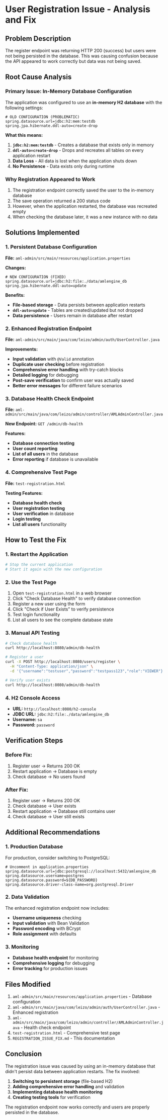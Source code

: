 # User Registration Issue - Analysis and Fix

## Problem Description
The register endpoint was returning HTTP 200 (success) but users were not being persisted in the database. This was causing confusion because the API appeared to work correctly but data was not being saved.

## Root Cause Analysis

### Primary Issue: In-Memory Database Configuration
The application was configured to use an **in-memory H2 database** with the following settings:

```properties
# OLD CONFIGURATION (PROBLEMATIC)
spring.datasource.url=jdbc:h2:mem:testdb
spring.jpa.hibernate.ddl-auto=create-drop
```

**What this means:**
1. **`jdbc:h2:mem:testdb`** - Creates a database that exists only in memory
2. **`ddl-auto=create-drop`** - Drops and recreates all tables on every application restart
3. **Data Loss** - All data is lost when the application shuts down
4. **No Persistence** - Data exists only during runtime

### Why Registration Appeared to Work
1. The registration endpoint correctly saved the user to the in-memory database
2. The save operation returned a 200 status code
3. However, when the application restarted, the database was recreated empty
4. When checking the database later, it was a new instance with no data

## Solutions Implemented

### 1. Persistent Database Configuration
**File:** `aml-admin/src/main/resources/application.properties`

**Changes:**
```properties
# NEW CONFIGURATION (FIXED)
spring.datasource.url=jdbc:h2:file:./data/amlengine_db
spring.jpa.hibernate.ddl-auto=update
```

**Benefits:**
- **File-based storage** - Data persists between application restarts
- **`ddl-auto=update`** - Tables are created/updated but not dropped
- **Data persistence** - Users remain in database after restart

### 2. Enhanced Registration Endpoint
**File:** `aml-admin/src/main/java/com/leizo/admin/auth/UserController.java`

**Improvements:**
- **Input validation** with `@Valid` annotation
- **Duplicate user checking** before registration
- **Comprehensive error handling** with try-catch blocks
- **Detailed logging** for debugging
- **Post-save verification** to confirm user was actually saved
- **Better error messages** for different failure scenarios

### 3. Database Health Check Endpoint
**File:** `aml-admin/src/main/java/com/leizo/admin/controller/AMLAdminController.java`

**New Endpoint:** `GET /admin/db-health`

**Features:**
- **Database connection testing**
- **User count reporting**
- **List of all users** in the database
- **Error reporting** if database is unavailable

### 4. Comprehensive Test Page
**File:** `test-registration.html`

**Testing Features:**
- **Database health check**
- **User registration testing**
- **User verification** in database
- **Login testing**
- **List all users** functionality

## How to Test the Fix

### 1. Restart the Application
```bash
# Stop the current application
# Start it again with the new configuration
```

### 2. Use the Test Page
1. Open `test-registration.html` in a web browser
2. Click "Check Database Health" to verify database connection
3. Register a new user using the form
4. Click "Check if User Exists" to verify persistence
5. Test login functionality
6. List all users to see the complete database state

### 3. Manual API Testing
```bash
# Check database health
curl http://localhost:8080/admin/db-health

# Register a user
curl -X POST http://localhost:8080/users/register \
  -H "Content-Type: application/json" \
  -d '{"username":"testuser","password":"testpass123","role":"VIEWER"}'

# Verify user exists
curl http://localhost:8080/admin/db-health
```

### 4. H2 Console Access
- **URL:** `http://localhost:8080/h2-console`
- **JDBC URL:** `jdbc:h2:file:./data/amlengine_db`
- **Username:** `sa`
- **Password:** `password`

## Verification Steps

### Before Fix:
1. Register user → Returns 200 OK
2. Restart application → Database is empty
3. Check database → No users found

### After Fix:
1. Register user → Returns 200 OK
2. Check database → User exists
3. Restart application → Database still contains user
4. Check database → User still exists

## Additional Recommendations

### 1. Production Database
For production, consider switching to PostgreSQL:

```properties
# Uncomment in application.properties
spring.datasource.url=jdbc:postgresql://localhost:5432/amlengine_db
spring.datasource.username=postgres
spring.datasource.password=${DB_PASSWORD}
spring.datasource.driver-class-name=org.postgresql.Driver
```

### 2. Data Validation
The enhanced registration endpoint now includes:
- **Username uniqueness** checking
- **Input validation** with Bean Validation
- **Password encoding** with BCrypt
- **Role assignment** with defaults

### 3. Monitoring
- **Database health endpoint** for monitoring
- **Comprehensive logging** for debugging
- **Error tracking** for production issues

## Files Modified

1. `aml-admin/src/main/resources/application.properties` - Database configuration
2. `aml-admin/src/main/java/com/leizo/admin/auth/UserController.java` - Enhanced registration
3. `aml-admin/src/main/java/com/leizo/admin/controller/AMLAdminController.java` - Health check endpoint
4. `test-registration.html` - Comprehensive test page
5. `REGISTRATION_ISSUE_FIX.md` - This documentation

## Conclusion

The registration issue was caused by using an in-memory database that didn't persist data between application restarts. The fix involved:

1. **Switching to persistent storage** (file-based H2)
2. **Adding comprehensive error handling** and validation
3. **Implementing database health monitoring**
4. **Creating testing tools** for verification

The registration endpoint now works correctly and users are properly persisted in the database. 